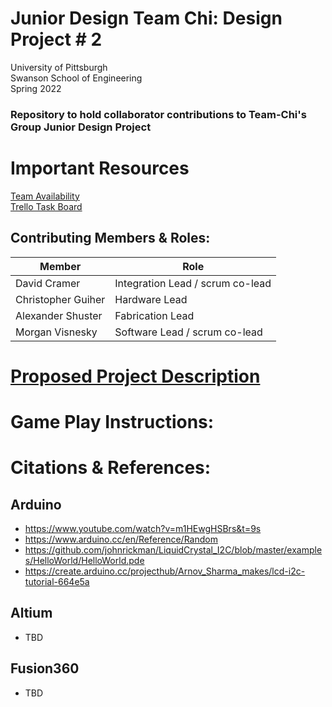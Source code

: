 # Junior Design Team Chi: Design Project # 2
University of Pittsburgh <br>
Swanson School of Engineering <br>
Spring 2022 <br>
### Repository to hold collaborator contributions to Team-Chi's Group Junior Design Project

# Important Resources
[Team Availability](https://www.when2meet.com/?14987485-l46cu)
<br>
[Trello Task Board](https://trello.com/b/Vlmt92qO/team-task-board)

## Contributing Members & Roles:

| Member      | Role        |
| ----------- | ----------- |
| David Cramer       | Integration Lead / scrum co-lead  |
| Christopher Guiher | Hardware Lead  |
| Alexander Shuster  | Fabrication Lead  |
| Morgan Visnesky    | Software Lead / scrum co-lead  |

# [Proposed Project Description](https://github.com/vism2889/ECE_1895_junior_design_team_chi/blob/base-arduino-functionality/Team%20CHI%20Design%20Proposal.pdf)

# Game Play Instructions:

# Citations & References:
## Arduino
- https://www.youtube.com/watch?v=m1HEwgHSBrs&t=9s
- https://www.arduino.cc/en/Reference/Random
- https://github.com/johnrickman/LiquidCrystal_I2C/blob/master/examples/HelloWorld/HelloWorld.pde
- https://create.arduino.cc/projecthub/Arnov_Sharma_makes/lcd-i2c-tutorial-664e5a

## Altium
- TBD
## Fusion360
- TBD

